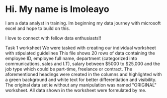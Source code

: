# Hi. My name is Imoleayo
I am a data analyst in training. Im beginning my data journey with microsoft excel and hope to build on this.

I love to connect with fellow data enthusiasts!! 


Task 1 worksheet
We were tasked with creating our individual worksheet with stipulated guidelines
This file shows 20 rows of data containing the employee ID, employee full name, department (categorized into communications, sales and I.T), salary between $5000 to $25,000 and the job type which could be part-time, freelance or contract. 
The aforementioned headings were created in the columns and highlighted with a green background and white text for better differentiation and visibility. 
The original data set ie without any manipulation was named "ORIGINAL" worksheet. 
All data shown in the worksheet were formulated by me.
